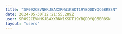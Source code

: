 ```yaml
---
title: "SP092CEVNHKJBAXXRNW1KSDT19YBQDDYQC6BR8SN"
date: 2024-05-30T12:21:55.289Z
user: SP092CEVNHKJBAXXRNW1KSDT19YBQDDYQC6BR8SN
layout: "users"
---
```

    